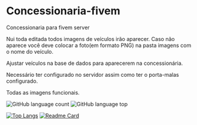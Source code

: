 # Concessionaria-fivem
Concessionaria para fivem server

Nui toda editada todos imagens de veículos irão aparecer. Caso não aparece você deve colocar a foto(em formato PNG) na pasta imagens com o nome do veículo.

Ajustar veículos na base de dados para aparecerem na concessionária.

Necessário ter configurado no servidor assim como ter o porta-malas configurado.

Todas as imagens funcionais.

![GitHub language count](https://img.shields.io/github/languages/count/jeangondorek/Concessionaria-fivem?color=blue&style=for-the-badge)
![GitHub language top](https://img.shields.io/github/languages/top/jeangondorek/Concessionaria-fivem?style=for-the-badge)

[![Top Langs](https://github-readme-stats.vercel.app/api/top-langs/?username=jeangondorek&exclude_repo=FormularioFivem,jeangondorek,hudfivem&theme=onedark)](https://github.com/jeangondorek/Concessionaria-fivem)
[![Readme Card](https://github-readme-stats.vercel.app/api/pin/?username=jeangondorek&repo=Concessionaria-fivem&theme=onedark)](https://github.com/jeangondorek/Concessionaria-fivem)
